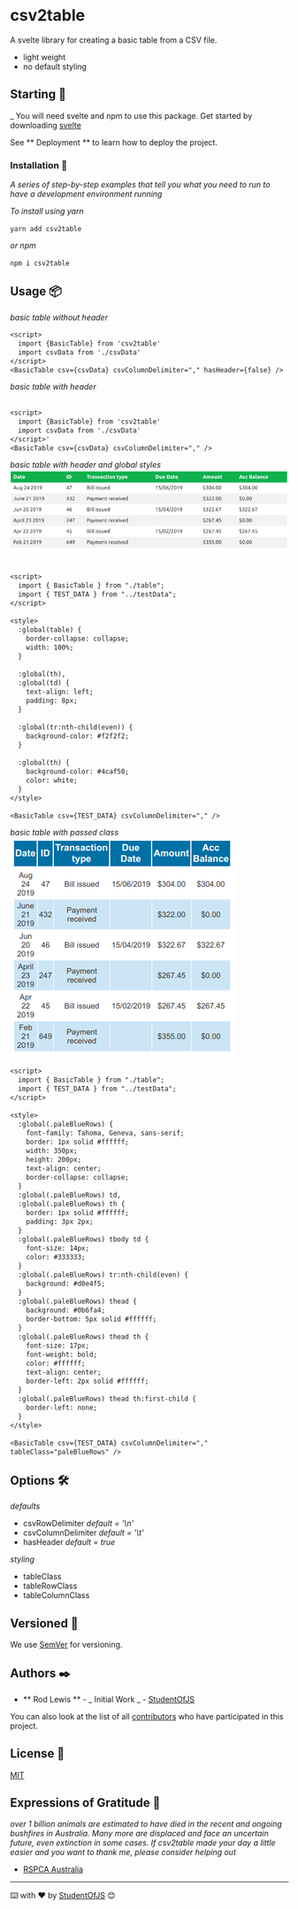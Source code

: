 # csv2table

A svelte library for creating a basic table from a CSV file.

- light weight
- no default styling

## Starting 🚀

\_ You will need svelte and npm to use this package. Get started by downloading [svelte](http://svelte.dev)

See ** Deployment ** to learn how to deploy the project.

### Installation 🔧

_A series of step-by-step examples that tell you what you need to run to have a development environment running_

_To install using yarn_

`yarn add csv2table`

_or npm_

`npm i csv2table`

## Usage 📦

_basic table without header_

```
<script>
  import {BasicTable} from 'csv2table'
  import csvData from './csvData'
</script>
<BasicTable csv={csvData} csvColumnDelimiter="," hasHeader={false} />

```

_basic table with header_

```

<script>
  import {BasicTable} from 'csv2table'
  import csvData from './csvData'
</script>'
<BasicTable csv={csvData} csvColumnDelimiter="," />
```

_basic table with header and global styles_
![table with green header](https://github.com/StudentOfJS/csv2table/blob/master/images/greenTable.png)

```

<script>
  import { BasicTable } from "./table";
  import { TEST_DATA } from "../testData";
</script>

<style>
  :global(table) {
    border-collapse: collapse;
    width: 100%;
  }

  :global(th),
  :global(td) {
    text-align: left;
    padding: 8px;
  }

  :global(tr:nth-child(even)) {
    background-color: #f2f2f2;
  }

  :global(th) {
    background-color: #4caf50;
    color: white;
  }
</style>

<BasicTable csv={TEST_DATA} csvColumnDelimiter="," />
```

_basic table with passed class_
![table with blue header](https://github.com/StudentOfJS/csv2table/blob/master/images/blueTable.png)

```
<script>
  import { BasicTable } from "./table";
  import { TEST_DATA } from "../testData";
</script>

<style>
  :global(.paleBlueRows) {
    font-family: Tahoma, Geneva, sans-serif;
    border: 1px solid #ffffff;
    width: 350px;
    height: 200px;
    text-align: center;
    border-collapse: collapse;
  }
  :global(.paleBlueRows) td,
  :global(.paleBlueRows) th {
    border: 1px solid #ffffff;
    padding: 3px 2px;
  }
  :global(.paleBlueRows) tbody td {
    font-size: 14px;
    color: #333333;
  }
  :global(.paleBlueRows) tr:nth-child(even) {
    background: #d0e4f5;
  }
  :global(.paleBlueRows) thead {
    background: #0b6fa4;
    border-bottom: 5px solid #ffffff;
  }
  :global(.paleBlueRows) thead th {
    font-size: 17px;
    font-weight: bold;
    color: #ffffff;
    text-align: center;
    border-left: 2px solid #ffffff;
  }
  :global(.paleBlueRows) thead th:first-child {
    border-left: none;
  }
</style>

<BasicTable csv={TEST_DATA} csvColumnDelimiter="," tableClass="paleBlueRows" />

```

## Options 🛠️

_defaults_

- csvRowDelimiter _default = '\n'_
- csvColumnDelimiter _default = '\t'_
- hasHeader _default = true_

_styling_

- tableClass
- tableRowClass
- tableColumnClass

## Versioned 📌

We use [SemVer](http://semver.org/) for versioning.

## Authors ✒️

- ** Rod Lewis ** - _ Initial Work _ - [StudentOfJS](https://github.com/StudentOfJS)

You can also look at the list of all [contributors](https://github.com/studentofjs/csv2table/contributors) who have participated in this project.

## License 📄

[MIT](LICENSE)

## Expressions of Gratitude 🎁

_over 1 billion animals are estimated to have died in the recent and ongoing bushfires in Australia. Many more are displaced and face an uncertain future, even extinction in some cases. If csv2table made your day a little easier and you want to thank me, please consider helping out_

- [RSPCA Australia](https://www.rspca.org.au/blog/2020/how-help-animals-during-bushfire-crisis)

---

⌨️ with ❤️ by [StudentOfJS](https://github.com/StudentOfJS) 😊
